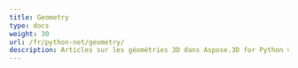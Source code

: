 ```yaml
---
title: Geometry
type: docs
weight: 30
url: /fr/python-net/geometry/
description: Articles sur les géométries 3D dans Aspose.3D for Python via .NET.
---
```

